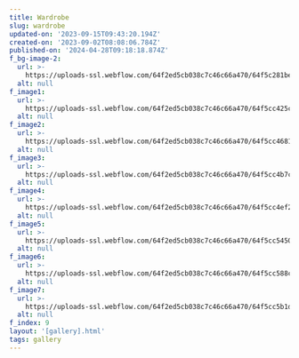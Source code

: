```yaml
---
title: Wardrobe
slug: wardrobe
updated-on: '2023-09-15T09:43:20.194Z'
created-on: '2023-09-02T08:08:06.784Z'
published-on: '2024-04-28T09:18:18.874Z'
f_bg-image-2:
  url: >-
    https://uploads-ssl.webflow.com/64f2ed5cb038c7c46c66a470/64f5c281be44e73efe85f543_WARDROBE.png
  alt: null
f_image1:
  url: >-
    https://uploads-ssl.webflow.com/64f2ed5cb038c7c46c66a470/64f5cc425cffa7cdbda74cda_1.png
  alt: null
f_image2:
  url: >-
    https://uploads-ssl.webflow.com/64f2ed5cb038c7c46c66a470/64f5cc468163b4a208cd7e96_2.png
  alt: null
f_image3:
  url: >-
    https://uploads-ssl.webflow.com/64f2ed5cb038c7c46c66a470/64f5cc4b7cc78915f570b460_3.png
  alt: null
f_image4:
  url: >-
    https://uploads-ssl.webflow.com/64f2ed5cb038c7c46c66a470/64f5cc4ef2005cf7ecbb166e_4.png
  alt: null
f_image5:
  url: >-
    https://uploads-ssl.webflow.com/64f2ed5cb038c7c46c66a470/64f5cc5450f50f66f79dc7e9_5.png
  alt: null
f_image6:
  url: >-
    https://uploads-ssl.webflow.com/64f2ed5cb038c7c46c66a470/64f5cc588cdc87f3cdf21fe5_7.png
  alt: null
f_image7:
  url: >-
    https://uploads-ssl.webflow.com/64f2ed5cb038c7c46c66a470/64f5cc5b1de7d0ee1db3c57a_8.png
  alt: null
f_index: 9
layout: '[gallery].html'
tags: gallery
---
```



